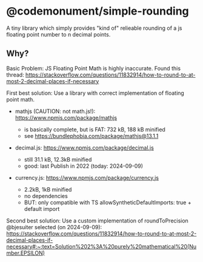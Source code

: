 # @codemonument/simple-rounding

A tiny library which simply provides "kind of" relieable rounding of a js floating point number to n decimal points.

## Why?

Basic Problem: JS Floating Point Math is highly inaccurate.
Found this thread: https://stackoverflow.com/questions/11832914/how-to-round-to-at-most-2-decimal-places-if-necessary

First best solution: Use a library with correct implementation of floating point math.

- mathjs (CAUTION: not math.js!): https://www.npmjs.com/package/mathjs

  - is basically complete, but is FAT: 732 kB, 188 kB minified
  - see https://bundlephobia.com/package/mathjs@13.1.1

- decimal.js: https://www.npmjs.com/package/decimal.js

  - still 31.1 kB, 12.3kB minified
  - good: last Publish in 2022 (today: 2024-09-09)

- currency.js: https://www.npmjs.com/package/currency.js
  - 2.2kB, 1kB minified
  - no dependencies
  - BUT: only compatible with TS allowSyntheticDefaultImports: true + default import

Second best solution: Use a custom implementation of roundToPrecision
@bjesuiter selected (on 2024-09-09):
https://stackoverflow.com/questions/11832914/how-to-round-to-at-most-2-decimal-places-if-necessary#:~:text=Solution%202%3A%20purely%20mathematical%20(Number.EPSILON)
